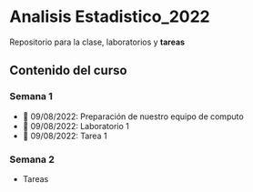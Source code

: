 # Analisis Estadistico_2022

Repositorio para la clase, laboratorios y **tareas**

## Contenido del curso

### Semana 1
  + :date: 09/08/2022: Preparación de nuestro equipo de computo
  + :date: 09/08/2022: Laboratorio 1
  + :date: 09/08/2022: Tarea 1
  
### Semana 2
  + Tareas